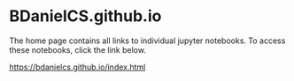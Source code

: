 # BDanielCS.github.io
The home page contains all links to individual jupyter notebooks.  To access these notebooks, click the link below.

https://bdanielcs.github.io/index.html
